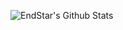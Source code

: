 ![EndStar's Github Stats](https://github-readme-stats.vercel.app/api?username=gelistiriciyim&show_icons=true_color=fff&icon_color=79ff97&text_color=9f9f9f&bg_color=151515)
